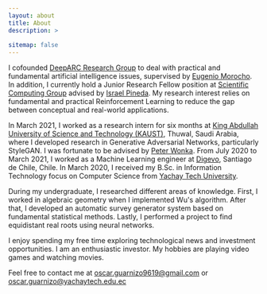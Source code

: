 ```yaml
---
layout: about
title: About
description: >
  
sitemap: false
---
```


<!--author-->

I cofounded [DeepARC Research Group](https://www.deeparcresearch.com/) to deal with practical and fundamental artificial intelligence issues, supervised by [Eugenio Morocho](https://www.eugeniomorocho.com/). In addition, I currently hold a Junior Research Fellow position at [Scientific Computing Group](https://www.yachay-scg.com/) advised by [Israel Pineda](https://www.linkedin.com/in/israel-pineda/). My research interest relies on fundamental and practical Reinforcement Learning to reduce the gap between conceptual and real-world applications.

In March 2021, I worked as a research intern for six months at [King Abdullah University of Science and Technology (KAUST)](https://www.kaust.edu.sa/en), Thuwal, Saudi Arabia, where I developed research in Generative Adversarial Networks, particularly StyleGAN. I was fortunate to be advised by [Peter Wonka](http://peterwonka.net/).  From July 2020 to March 2021, I worked as a Machine Learning engineer at [Digevo](https://digevo.com/en/), Santiago de Chile, Chile. In March 2020, I received my B.Sc. in Information Technology focus on Computer Science from [Yachay Tech University](https://www.yachaytech.edu.ec/en/).

During my undergraduate, I researched different areas of knowledge. First, I worked in algebraic geometry when I implemented Wu's algorithm. After that, I developed an automatic survey generator system based on fundamental statistical methods. Lastly, I performed a project to find equidistant real roots using neural networks.

I enjoy spending my free time exploring technological news and investment opportunities. I am an enthusiastic investor. My hobbies are playing video games and watching movies.

Feel free to contact me at oscar.guarnizo9619@gmail.com or oscar.guarnizo@yachaytech.edu.ec